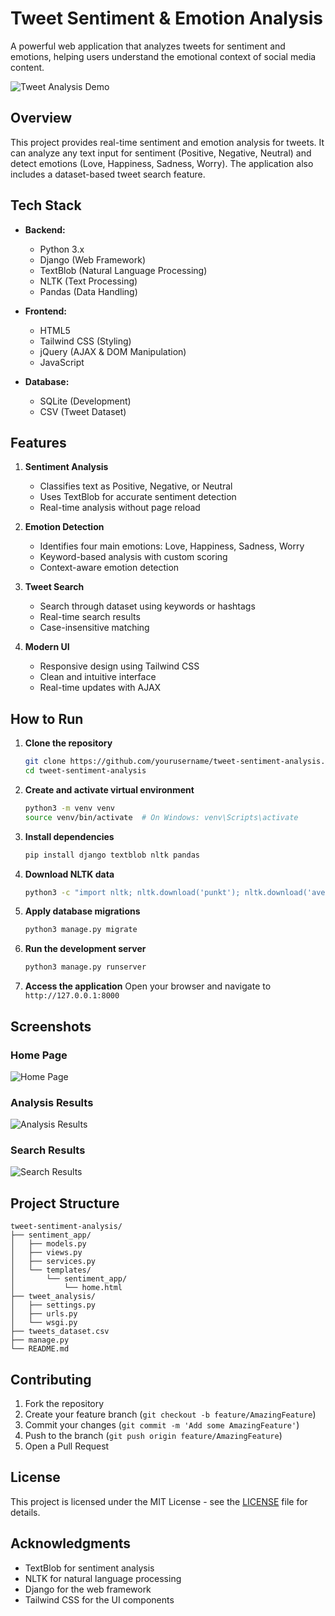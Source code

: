 # Tweet Sentiment & Emotion Analysis

A powerful web application that analyzes tweets for sentiment and emotions, helping users understand the emotional context of social media content.

![Tweet Analysis Demo](screenshots/demo.png)

## Overview

This project provides real-time sentiment and emotion analysis for tweets. It can analyze any text input for sentiment (Positive, Negative, Neutral) and detect emotions (Love, Happiness, Sadness, Worry). The application also includes a dataset-based tweet search feature.

## Tech Stack

- **Backend:**
  - Python 3.x
  - Django (Web Framework)
  - TextBlob (Natural Language Processing)
  - NLTK (Text Processing)
  - Pandas (Data Handling)

- **Frontend:**
  - HTML5
  - Tailwind CSS (Styling)
  - jQuery (AJAX & DOM Manipulation)
  - JavaScript

- **Database:**
  - SQLite (Development)
  - CSV (Tweet Dataset)

## Features

1. **Sentiment Analysis**
   - Classifies text as Positive, Negative, or Neutral
   - Uses TextBlob for accurate sentiment detection
   - Real-time analysis without page reload

2. **Emotion Detection**
   - Identifies four main emotions: Love, Happiness, Sadness, Worry
   - Keyword-based analysis with custom scoring
   - Context-aware emotion detection

3. **Tweet Search**
   - Search through dataset using keywords or hashtags
   - Real-time search results
   - Case-insensitive matching

4. **Modern UI**
   - Responsive design using Tailwind CSS
   - Clean and intuitive interface
   - Real-time updates with AJAX

## How to Run

1. **Clone the repository**
   ```bash
   git clone https://github.com/yourusername/tweet-sentiment-analysis.git
   cd tweet-sentiment-analysis
   ```

2. **Create and activate virtual environment**
   ```bash
   python3 -m venv venv
   source venv/bin/activate  # On Windows: venv\Scripts\activate
   ```

3. **Install dependencies**
   ```bash
   pip install django textblob nltk pandas
   ```

4. **Download NLTK data**
   ```bash
   python3 -c "import nltk; nltk.download('punkt'); nltk.download('averaged_perceptron_tagger')"
   ```

5. **Apply database migrations**
   ```bash
   python3 manage.py migrate
   ```

6. **Run the development server**
   ```bash
   python3 manage.py runserver
   ```

7. **Access the application**
   Open your browser and navigate to `http://127.0.0.1:8000`

## Screenshots

### Home Page
![Home Page](screenshots/home.png)

### Analysis Results
![Analysis Results](screenshots/analysis.png)

### Search Results
![Search Results](screenshots/search.png)

## Project Structure

```
tweet-sentiment-analysis/
├── sentiment_app/
│   ├── models.py
│   ├── views.py
│   ├── services.py
│   └── templates/
│       └── sentiment_app/
│           └── home.html
├── tweet_analysis/
│   ├── settings.py
│   ├── urls.py
│   └── wsgi.py
├── tweets_dataset.csv
├── manage.py
└── README.md
```

## Contributing

1. Fork the repository
2. Create your feature branch (`git checkout -b feature/AmazingFeature`)
3. Commit your changes (`git commit -m 'Add some AmazingFeature'`)
4. Push to the branch (`git push origin feature/AmazingFeature`)
5. Open a Pull Request

## License

This project is licensed under the MIT License - see the [LICENSE](LICENSE) file for details.

## Acknowledgments

- TextBlob for sentiment analysis
- NLTK for natural language processing
- Django for the web framework
- Tailwind CSS for the UI components

